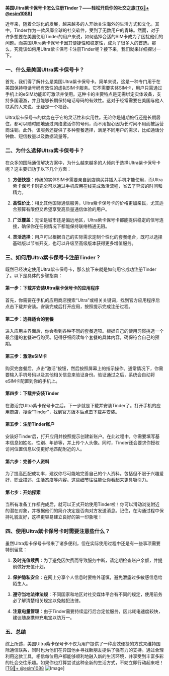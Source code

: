**美国Ultra紫卡保号卡怎么注册Tinder？——轻松开启你的社交之旅[[TG💪+ @esim1088](https://t.me/s/esim1088)]**

近年来，随着全球化的发展，越来越多的人开始关注海外的生活方式和文化。其中，Tinder作为一款风靡全球的社交软件，受到了无数用户的青睐。然而，对于许多想要在美国使用Tinder的用户来说，如何选择合适的SIM卡成为了困扰他们的问题。而美国Ultra紫卡保号卡因其便捷性和稳定性，成为了很多人的首选。那么，究竟该如何用Ultra紫卡保号卡注册Tinder呢？接下来，我们就来详细探讨一下。

### 一、什么是美国Ultra紫卡保号卡？

首先，我们得了解什么是美国Ultra紫卡保号卡。简单来说，这是一种专门用于在美国保持电话号码有效性的虚拟SIM卡服务。它不需要实体SIM卡，用户只需通过手机上的eSIM功能即可激活并使用。这种卡的主要特点是无需绑定实体设备，支持多国漫游，并且能够长期保持电话号码的有效性。这对于经常需要在美国与他人联系的人来说，无疑是一个福音。

Ultra紫卡保号卡的优势在于它的灵活性和实用性。无论你是短期旅行还是长期居住，都可以随时随地通过网络激活你的号码，而不用担心因为长时间不用而被运营商注销。此外，该服务还提供了多种套餐选择，满足不同用户的需求，比如通话分钟数、短信数量以及数据流量等。

### 二、为什么选择Ultra紫卡保号卡？

在众多的国际通信解决方案中，为什么越来越多的人倾向于选择Ultra紫卡保号卡呢？这主要归功于以下几个方面：

1. **方便快捷**：传统的实体SIM卡需要亲自到店购买并插入手机才能使用，而Ultra紫卡保号卡则完全可以通过手机应用在线完成激活流程，省去了奔波的时间和精力。
   
2. **高性价比**：相比其他国际通信服务，Ultra紫卡保号卡的价格更加亲民，尤其适合预算有限但又希望享受高质量通信体验的用户。

3. **广泛覆盖**：无论是城市还是偏远地区，Ultra紫卡保号卡都能提供稳定的信号连接，确保你在任何情况下都能保持联络畅通无阻。

4. **灵活选择**：用户可以根据自己的实际需求定制个性化的套餐组合，既可以选择基础版以节省开支，也可以升级至高级版本获得更多增值服务。

### 三、如何用Ultra紫卡保号卡注册Tinder？

既然已经决定使用Ultra紫卡保号卡，那么接下来就是如何用它成功注册Tinder了。以下是具体的步骤指南：

#### 第一步：下载并安装Ultra紫卡保号卡的应用程序

首先，你需要在手机的应用商店搜索“Ultra”或相关关键词，找到官方应用程序后点击下载并安装。安装完成后打开应用，按照提示完成注册过程。

#### 第二步：选择适合的套餐

进入应用主界面后，你会看到各种不同的套餐选项。根据自己的使用习惯挑选一个最合适的套餐进行购买。记得仔细阅读每个套餐的具体内容，确保符合自己的预期。

#### 第三步：激活eSIM卡

购买完套餐后，点击“激活”按钮，然后按照屏幕上的指示操作。通常情况下，你需要输入手机号码以及其他相关信息来验证身份。验证通过之后，系统会自动将eSIM卡配置到你的手机上。

#### 第四步：下载并安装Tinder

在激活完Ultra紫卡保号卡之后，下一步就是下载并安装Tinder了。打开手机的应用商店，搜索“Tinder”，找到官方版本后点击下载并安装。

#### 第五步：注册Tinder账户

安装好Tinder后，打开应用并按照提示创建新账户。在此过程中，你需要填写基本信息如姓名、性别、年龄等，并上传个人头像。同时，Tinder还会要求你授权访问位置信息以便更好地匹配附近的人。

#### 第六步：完善个人资料

为了提高匹配成功率，建议你尽可能地完善自己的个人资料。包括但不限于兴趣爱好、职业描述、生活态度等内容。这些细节往往能让你看起来更具吸引力。

#### 第七步：开始探索

当所有准备工作都完成后，就可以正式开始使用Tinder啦！你可以滑动浏览附近的潜在对象，并根据他们的简介决定是否向对方发送消息。记住，在沟通过程中保持礼貌友好，这样更容易建立良好的第一印象哦！

### 四、使用Ultra紫卡保号卡时需要注意些什么？

虽然Ultra紫卡保号卡带来了诸多便利，但在实际使用过程中还是有一些事项需要特别留意：

1. **及时充值续费**：为了避免因欠费而导致服务中断，请定期检查账户余额，并提前做好充值计划。
   
2. **保护隐私安全**：在网上分享个人信息时要格外谨慎，避免泄露过多敏感信息给陌生人。
   
3. **遵守当地法律法规**：不同国家和地区对社交媒体平台有不同的规定，使用前务必了解清楚相关规定以免触犯法律。

4. **注意电量管理**：由于Tinder需要持续运行后台定位服务，因此耗电速度较快，建议随身携带充电宝以防万一。

### 五、总结

综上所述，美国Ultra紫卡保号卡不仅为用户提供了一种高效便捷的方式来维持国际通信联系，同时也为他们在异国他乡寻找新朋友提供了强有力的支持。通过合理利用这款工具，相信每位用户都能够顺利地融入新的生活环境，并享受到丰富多彩的社会交往乐趣。如果你也打算尝试这种全新的生活方式，不妨立即行动起来吧！[[TG💪+ @esim1088](https://t.me/s/esim1088) ![Image](https://i.postimg.cc/4NQfJmqS/Snipaste-2025-05-13-00-14-12.png)]
